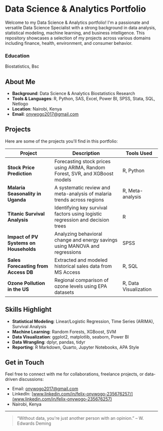# Data Science & Analytics Portfolio
Welcome to my Data Science & Analytics portfolio! I'm a passionate and versatile Data Science Specialist with a strong background in data analysis, statistical modeling, machine learning, and business intelligence. This repository showcases a selection of my projects across various domains including finance, health, environment, and consumer behavior.

### Education
Biostatistics, Bsc

## About Me
- **Background**: Data Science & Analytics  Biostatistics  Research
- **Tools & Languages**: R, Python, SAS, Excel, Power BI, SPSS, Stata, SQL, Netlogo
- **Location**: Nairobi, Kenya
- **Email**: onywogo2017@gmail.com

## Projects

Here are some of the projects you'll find in this portfolio:

| Project | Description | Tools Used |
|--------|-------------|------------|
| **Stock Price Prediction** | Forecasting stock prices using ARIMA, Random Forest, SVR, and XGBoost models | R, Python |
| **Malaria Seasonality in Uganda** | A systematic review and meta-analysis of malaria trends across regions | R, Meta-analysis |
| **Titanic Survival Analysis** | Identifying key survival factors using logistic regression and decision trees | R |
| **Impact of PV Systems on Households** | Analyzing behavioral change and energy savings using MANOVA and regressions | SPSS |
| **Sales Forecasting from Access DB** | Extracted and modeled historical sales data from MS Access | R, SQL |
| **Ozone Pollution in the US** | Regional comparison of ozone levels using EPA datasets | R, Data Visualization |


## Skills Highlight

- **Statistical Modeling**: Linear/Logistic Regression, Time Series (ARIMA), Survival Analysis  
- **Machine Learning**: Random Forests, XGBoost, SVM  
- **Data Visualization**: ggplot2, matplotlib, seaborn, Power BI  
- **Data Wrangling**: dplyr, pandas, tidyr  
- **Reporting**: R Markdown, Quarto, Jupyter Notebooks, APA Style  


## Get in Touch

Feel free to connect with me for collaborations, freelance projects, or data-driven discussions:

- Email: [onywogo2017@gmail.com](mailto:onywogo2017@gmail.com)  
- LinkedIn: [www.linkedin.com/in/felix-onywogo-235676257/](www.linkedin.com/in/felix-onywogo-235676257)
- Nairobi, Kenya  
---

> “Without data, you're just another person with an opinion.” – W. Edwards Deming



